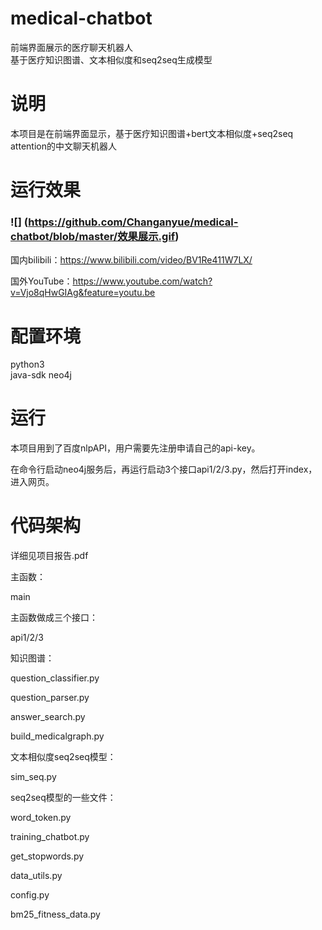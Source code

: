 # medical-chatbot
前端界面展示的医疗聊天机器人  
基于医疗知识图谱、文本相似度和seq2seq生成模型

# 说明
本项目是在前端界面显示，基于医疗知识图谱+bert文本相似度+seq2seq attention的中文聊天机器人

# 运行效果
### ![] (https://github.com/Changanyue/medical-chatbot/blob/master/效果展示.gif)

国内bilibili：https://www.bilibili.com/video/BV1Re411W7LX/

国外YouTube：https://www.youtube.com/watch?v=Vjo8qHwGIAg&feature=youtu.be

# 配置环境
python3  
java-sdk 
neo4j

# 运行

本项目用到了百度nlpAPI，用户需要先注册申请自己的api-key。

在命令行启动neo4j服务后，再运行启动3个接口api1/2/3.py，然后打开index，进入网页。

# 代码架构
详细见项目报告.pdf

主函数：

main

主函数做成三个接口：

api1/2/3

知识图谱：

question_classifier.py

question_parser.py

answer_search.py

build_medicalgraph.py

文本相似度seq2seq模型：

sim_seq.py

seq2seq模型的一些文件：

word_token.py

training_chatbot.py

get_stopwords.py

data_utils.py

config.py

bm25_fitness_data.py
